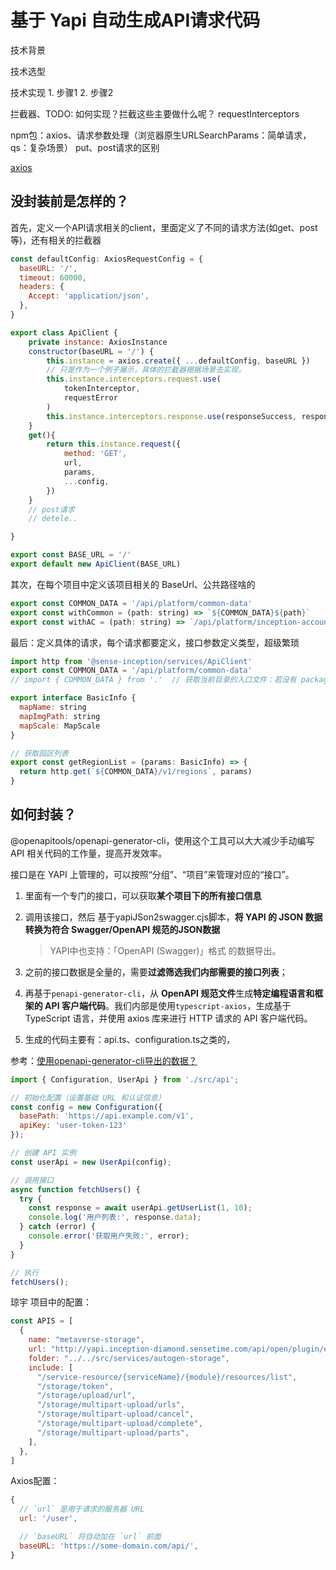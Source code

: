 # 基于 Yapi 自动生成API请求代码

技术背景

技术选型

技术实现
    1. 步骤1 
    2. 步骤2


拦截器、TODO: 如何实现？拦截这些主要做什么呢？
requestInterceptors

npm包：axios、请求参数处理（浏览器原生URLSearchParams：简单请求，qs：复杂场景）
put、post请求的区别

[axios](https://www.javasoho.com/axios/#%E7%89%B9%E6%80%A7)


## 没封装前是怎样的？
首先，定义一个API请求相关的client，里面定义了不同的请求方法(如get、post等)，还有相关的拦截器
```js
const defaultConfig: AxiosRequestConfig = {
  baseURL: '/',
  timeout: 60000,
  headers: {
    Accept: 'application/json',
  },
}

export class ApiClient {
    private instance: AxiosInstance
    constructor(baseURL = '/') {
        this.instance = axios.create({ ...defaultConfig, baseURL })
        // 只是作为一个例子展示，具体的拦截器根据场景去实现。
        this.instance.interceptors.request.use(
            tokenInterceptor,
            requestError
        )
        this.instance.interceptors.response.use(responseSuccess, responseError)
    }
    get(){
        return this.instance.request({
            method: 'GET',
            url,
            params,
            ...config,
        })
    }
    // post请求
    // detele..

}

export const BASE_URL = '/'
export default new ApiClient(BASE_URL)
```
其次，在每个项目中定义该项目相关的 BaseUrl、公共路径啥的
```js
export const COMMON_DATA = '/api/platform/common-data'
export const withCommon = (path: string) => `${COMMON_DATA}${path}`
export const withAC = (path: string) => `/api/platform/inception-account${path}`

```

最后：定义具体的请求，每个请求都要定义，接口参数定义类型，超级繁琐
```js
import http from '@sense-inception/services/ApiClient'
export const COMMON_DATA = '/api/platform/common-data'
// import { COMMON_DATA } from '.'  // 获取当前目录的入口文件：若没有 package.json 或 main 字段，则按固定文件名 index 查找

export interface BasicInfo {
  mapName: string
  mapImgPath: string
  mapScale: MapScale
}

// 获取园区列表
export const getRegionList = (params: BasicInfo) => {
  return http.get(`${COMMON_DATA}/v1/regions`, params)
}
```

## 如何封装？
@openapitools/openapi-generator-cli，使用这个工具可以大大减少手动编写 API 相关代码的工作量，提高开发效率。

接口是在 YAPI 上管理的，可以按照“分组”、“项目”来管理对应的“接口”。
1. 里面有一个专门的接口，可以获取**某个项目下的所有接口信息**
2. 调用该接口，然后 基于yapiJSon2swagger.cjs脚本，**将 YAPI 的 JSON 数据转换为符合 Swagger/OpenAPI 规范的JSON数据**
    > YAPI中也支持：「OpenAPI (Swagger)」格式 的数据导出。
3. 之前的接口数据是全量的，需要**过滤筛选我们内部需要的接口列表**；
4. 再基于`penapi-generator-cli`，从 **OpenAPI 规范文件**生成**特定编程语言和框架的 API 客户端代码**。我们内部是使用`typescript-axios`，生成基于 TypeScript 语言，并使用 axios 库来进行 HTTP 请求的 API 客户端代码。

5. 生成的代码主要有：api.ts、configuration.ts之类的，


参考：[使用openapi-generator-cli导出的数据？](https://www.doubao.com/thread/wf53d5a69ab486ff6)

```js
import { Configuration, UserApi } from './src/api';

// 初始化配置（设置基础 URL 和认证信息）
const config = new Configuration({
  basePath: 'https://api.example.com/v1',
  apiKey: 'user-token-123'
});

// 创建 API 实例
const userApi = new UserApi(config);

// 调用接口
async function fetchUsers() {
  try {
    const response = await userApi.getUserList(1, 10);
    console.log('用户列表:', response.data);
  } catch (error) {
    console.error('获取用户失败:', error);
  }
}

// 执行
fetchUsers();
```



琼宇 项目中的配置：
```js
const APIS = [
  {
    name: "metaverse-storage",
    url: "http://yapi.inception-diamond.sensetime.com/api/open/plugin/export-full?type=json&pid=327&status=all&token=0c73ac1cdc050ef59927c0228f7786425fa2f5c043b41397597a3fb3e1391665",
    folder: "../../src/services/autogen-storage",
    include: [
      "/service-resource/{serviceName}/{module}/resources/list",
      "/storage/token",
      "/storage/upload/url",
      "/storage/multipart-upload/urls",
      "/storage/multipart-upload/cancel",
      "/storage/multipart-upload/complete",
      "/storage/multipart-upload/parts",
    ],
  },
]
```

Axios配置：
```js
{
  // `url` 是用于请求的服务器 URL
  url: '/user',

  // `baseURL` 将自动加在 `url` 前面
  baseURL: 'https://some-domain.com/api/',
}